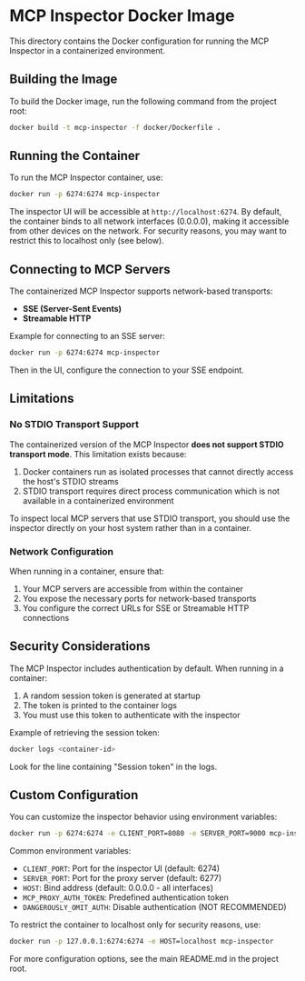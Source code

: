 # MCP Inspector Docker Image

This directory contains the Docker configuration for running the MCP Inspector in a containerized environment.

## Building the Image

To build the Docker image, run the following command from the project root:

```bash
docker build -t mcp-inspector -f docker/Dockerfile .
```

## Running the Container

To run the MCP Inspector container, use:

```bash
docker run -p 6274:6274 mcp-inspector
```

The inspector UI will be accessible at `http://localhost:6274`. By default, the container binds to all network interfaces (0.0.0.0), making it accessible from other devices on the network. For security reasons, you may want to restrict this to localhost only (see below).

## Connecting to MCP Servers

The containerized MCP Inspector supports network-based transports:

- **SSE (Server-Sent Events)**
- **Streamable HTTP**

Example for connecting to an SSE server:

```bash
docker run -p 6274:6274 mcp-inspector
```

Then in the UI, configure the connection to your SSE endpoint.

## Limitations

### No STDIO Transport Support

The containerized version of the MCP Inspector **does not support STDIO transport mode**. This limitation exists because:

1. Docker containers run as isolated processes that cannot directly access the host's STDIO streams
2. STDIO transport requires direct process communication which is not available in a containerized environment

To inspect local MCP servers that use STDIO transport, you should use the inspector directly on your host system rather than in a container.

### Network Configuration

When running in a container, ensure that:

1. Your MCP servers are accessible from within the container
2. You expose the necessary ports for network-based transports
3. You configure the correct URLs for SSE or Streamable HTTP connections

## Security Considerations

The MCP Inspector includes authentication by default. When running in a container:

1. A random session token is generated at startup
2. The token is printed to the container logs
3. You must use this token to authenticate with the inspector

Example of retrieving the session token:

```bash
docker logs <container-id>
```

Look for the line containing "Session token" in the logs.

## Custom Configuration

You can customize the inspector behavior using environment variables:

```bash
docker run -p 6274:6274 -e CLIENT_PORT=8080 -e SERVER_PORT=9000 mcp-inspector
```

Common environment variables:
- `CLIENT_PORT`: Port for the inspector UI (default: 6274)
- `SERVER_PORT`: Port for the proxy server (default: 6277)
- `HOST`: Bind address (default: 0.0.0.0 - all interfaces)
- `MCP_PROXY_AUTH_TOKEN`: Predefined authentication token
- `DANGEROUSLY_OMIT_AUTH`: Disable authentication (NOT RECOMMENDED)

To restrict the container to localhost only for security reasons, use:
```bash
docker run -p 127.0.0.1:6274:6274 -e HOST=localhost mcp-inspector
```

For more configuration options, see the main README.md in the project root.
